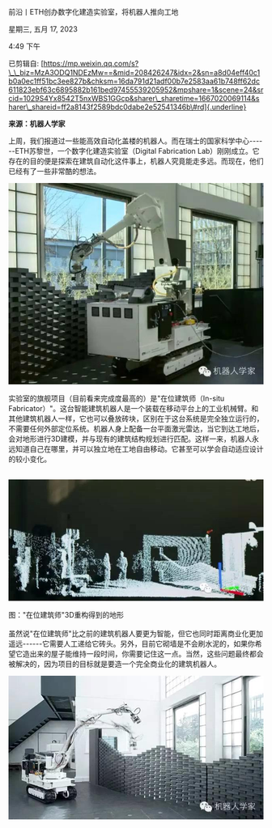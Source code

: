 前沿丨ETH创办数字化建造实验室，将机器人推向工地

星期三, 五月 17, 2023

4:49 下午

已剪辑自: [https://mp.weixin.qq.com/s?\_\_biz=MzA3ODQ1NDEzMw==&mid=208426247&idx=2&sn=a8d04eff40c1b0a0ec1ff51bc3ee827b&chksm=16da791d21adf00b7e2583aa61b748ff62dc611823ebf63c6895882b161bed97455539205952&mpshare=1&scene=24&srcid=1029S4Yx8542T5nxWBS1GGcp&sharer\_sharetime=1667020069114&sharer\_shareid=ff2a8143f2589bdc0dabe2e52541346b\#rd]{.underline}

**来源：机器人学家**

上周，我们报道过一些能高效自动化盖楼的机器人。而在瑞士的国家科学中心------ETH苏黎世，一个数字化建造实验室（Digital Fabrication Lab）刚刚成立。它存在的目的便是探索在建筑自动化这件事上，机器人究竟能走多远。而现在，他们已经有了一些非常酷的想法。

![](../../assets/014_前沿丨ETH创办数字化建造实验室，将机器人推向工地_000.png)

实验室的旗舰项目（目前看来完成度最高的）是"在位建筑师（In-situ Fabricator）"。这台智能建筑机器人是一个装载在移动平台上的工业机械臂。和其他建筑机器人一样，它也可以叠放砖块，区别在于这台系统是完全独立运行的，不需要任何外部定位系统。机器人身上配备一台平面激光雷达，当它到达工地后，会对地形进行3D建模，并与现有的建筑结构规划进行匹配。这样一来，机器人永远知道自己在哪里，并可以独立地在工地自由移动。它甚至可以学会自动适应设计的较小变化。\
 

![](../../assets/014_前沿丨ETH创办数字化建造实验室，将机器人推向工地_001.png)

图："在位建筑师"3D重构得到的地形\
\
虽然说"在位建筑师"比之前的建筑机器人要更为智能，但它也同时距离商业化更加遥远------它需要人工递给它砖头。另外，目前它砌墙是不会刷水泥的，如果你希望它造出来的屋子能维持一段时间，你需要记住这一点。当然，这些问题最终都会被解决的，因为项目的目标就是要造一个完全商业化的建筑机器人。

![](../../assets/014_前沿丨ETH创办数字化建造实验室，将机器人推向工地_002.png)

 
